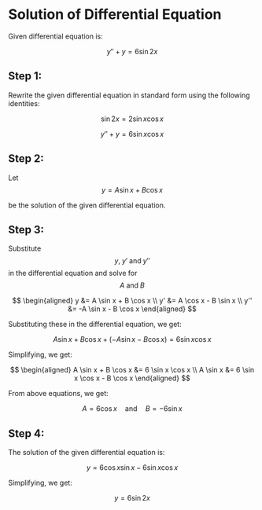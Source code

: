 

# **Solution of Differential Equation**

Given differential equation is:

$$ y'' + y = 6 \sin2x $$

## **Step 1:**

Rewrite the given differential equation in standard form using the following identities:

$$ \sin2x = 2 \sin x \cos x $$

$$ y'' + y = 6 \sin x \cos x $$

## **Step 2:**

Let $$ y = A \sin x + B \cos x $$

be the solution of the given differential equation.

## **Step 3:**

Substitute $$ y, \; y' \; \text{and} \; y'' $$ in the differential equation and solve for $$ A \; \text{and} \; B $$

$$ \begin{aligned} y &= A \sin x + B \cos x \\ y' &= A \cos x - B \sin x \\ y'' &= -A \sin x - B \cos x \end{aligned} $$

Substituting these in the differential equation, we get:

$$ A \sin x + B \cos x + (-A \sin x - B \cos x) = 6 \sin x \cos x $$

Simplifying, we get:

$$ \begin{aligned} A \sin x + B \cos x &= 6 \sin x \cos x \\ A \sin x &= 6 \sin x \cos x - B \cos x \end{aligned} $$

From above equations, we get:

$$ A = 6 \cos x \quad \text{and} \quad B = -6 \sin x $$

## **Step 4:**

The solution of the given differential equation is:

$$ y = 6 \cos x \sin x -6 \sin x \cos x $$

Simplifying, we get:

$$ y = 6 \sin 2x $$